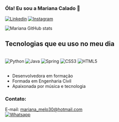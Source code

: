 ### Óla! Eu sou a Mariana Calado 👋

[![Linkedin ](https://img.shields.io/badge/LinkedIn-0077B5?style=for-the-badge&logo=linkedin&logoColor=white)](https://www.linkedin.com/in/mariana-calado-70a03519b)
[![Instagram ](https://img.shields.io/badge/Instagram-E4405F?style=for-the-badge&logo=instagram&logoColor=white)](https://www.instagram.com/_maricalado/?hl=pt-br)


![Mariana GitHub stats](https://github-readme-stats.vercel.app/api?username=maricalado&show_icons=true&theme=radical)

## Tecnologias que eu uso no meu dia

<div style= "display: inline_block"><br/>
    <img align="center"alt="Python"src="https://img.shields.io/badge/Python-3776AB?style=for-the-badge&logo=python&logoColor=white" />
    <img align="center"alt="Java"src="https://img.shields.io/badge/Java-ED8B00?style=for-the-badge&logo=java&logoColor=white" />
    <img align="center"alt="Spring"src="https://img.shields.io/badge/Spring-6DB33F?style=for-the-badge&logo=spring&logoColor=white" />
    <img align="center"alt="CSS3"src="https://img.shields.io/badge/CSS3-1572B6?style=for-the-badge&logo=css3&logoColor=white" />
    <img align="center"alt="HTML5"src="https://img.shields.io/badge/HTML5-E34F26?style=for-the-badge&logo=html5&logoColor=white" />
</div><br/>


- Desenvolvedora em formação
- Formada em Engenharia Civil
- Apaixonada por música e tecnologia

### Contato: 
E-mail:  mariana_melo30@hotmail.com<br/>
[![Whatsapp ](https://img.shields.io/badge/WhatsApp-25D366?style=for-the-badge&logo=whatsapp&logoColor=white)](https://api.whatsapp.com/send?phone=5581998541529)
